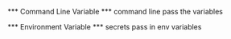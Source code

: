 *** Command Line Variable ***
command line pass the variables




*** Environment Variable ***
secrets pass in env variables